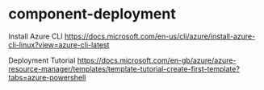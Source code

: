 # component-deployment

Install Azure CLI https://docs.microsoft.com/en-us/cli/azure/install-azure-cli-linux?view=azure-cli-latest

Deployment Tutorial https://docs.microsoft.com/en-gb/azure/azure-resource-manager/templates/template-tutorial-create-first-template?tabs=azure-powershell
